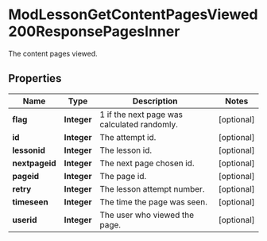 

# ModLessonGetContentPagesViewed200ResponsePagesInner

The content pages viewed.

## Properties

| Name | Type | Description | Notes |
|------------ | ------------- | ------------- | -------------|
|**flag** | **Integer** | 1 if the next page was calculated randomly. |  [optional] |
|**id** | **Integer** | The attempt id. |  [optional] |
|**lessonid** | **Integer** | The lesson id. |  [optional] |
|**nextpageid** | **Integer** | The next page chosen id. |  [optional] |
|**pageid** | **Integer** | The page id. |  [optional] |
|**retry** | **Integer** | The lesson attempt number. |  [optional] |
|**timeseen** | **Integer** | The time the page was seen. |  [optional] |
|**userid** | **Integer** | The user who viewed the page. |  [optional] |



